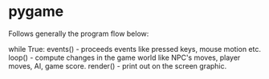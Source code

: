 # pygame

Follows generally the program flow below:

while True:
    events()    - proceeds events like pressed keys, mouse motion etc.
    loop()      - compute changes in the game world like NPC's moves, player moves, AI, game score.
    render()    - print out on the screen graphic.